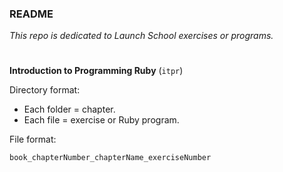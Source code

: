 ### README ###

*This repo is dedicated to Launch School exercises or programs.*

# 

**Introduction to Programming Ruby** (```itpr```)

Directory format:
  - Each folder = chapter.
  - Each file = exercise or Ruby program.

File format:

```book_chapterNumber_chapterName_exerciseNumber```
